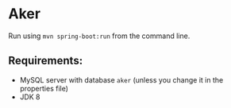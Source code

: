 # Aker

Run using `mvn spring-boot:run` from the command line.

## Requirements:

* MySQL server with database `aker` (unless you change it in the properties file)
* JDK 8